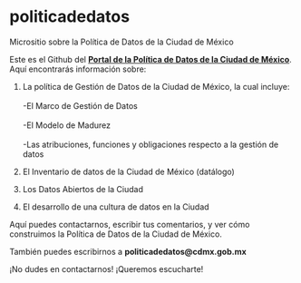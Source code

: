 # politicadedatos
<hi>Micrositio sobre la Política de Datos de la Ciudad de México </h1>

Este es el Github del <b><a href="https://gobcdmx.github.io/politicadedatos/">Portal de la Política de Datos de la Ciudad de México</a></b>.
Aquí encontrarás información sobre: 
<ol>
<li>La política de Gestión de Datos de la Ciudad de México, la cual incluye: </li>
<br> -El Marco de Gestión de Datos </br> 
<br> -El Modelo de Madurez </br>
<br> -Las atribuciones, funciones y obligaciones respecto a la gestión de datos </li>
<p>
<li>El Inventario de datos de la Ciudad de México (datálogo) </li>
<p>
<li>Los Datos Abiertos de la Ciudad </li>
<p>
<li>El desarrollo de una cultura de datos en la Ciudad </li>
<p>
</ol>
Aquí puedes contactarnos, escribir tus comentarios, y ver cómo construimos la Política de Datos de la Ciudad de México. 
<p>
También puedes escribirnos a <b> politicadedatos@cdmx.gob.mx </b>
<p> 
¡No dudes en contactarnos! ¡Queremos escucharte!
